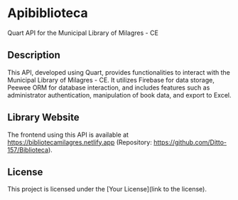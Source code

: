 # Apibiblioteca

Quart API for the Municipal Library of Milagres - CE

## Description

This API, developed using Quart, provides functionalities to interact with the Municipal Library of Milagres - CE. It utilizes Firebase for data storage, Peewee ORM for database interaction, and includes features such as administrator authentication, manipulation of book data, and export to Excel.

## Library Website

The frontend using this API is available at https://bibliotecamilagres.netlify.app (Repository: https://github.com/Ditto-157/Biblioteca).

## License

This project is licensed under the [Your License](link to the license).